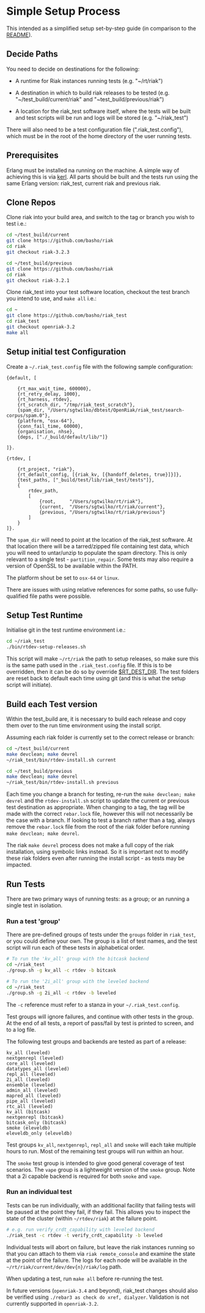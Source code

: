 # Simple Setup Process

This intended as a simplified setup set-by-step guide (in comparison to the [README](../README.md)).

## Decide Paths

You need to decide on destinations for the following:

- A runtime for Riak instances running tests (e.g. "~/rt/riak")

- A destination in which to build riak releases to be tested (e.g. "~/test_build/current/riak" and "~test_build/previous/riak")

- A location for the riak_test software itself, where the tests will be built and test scripts will be run and logs will be stored (e.g. "~/riak_test")

There will also need to be a test configuration file (".riak_test.config"), which must be in the root of the home directory of the user running tests.

## Prerequisites

Erlang must be installed na running on the machine.  A simple way of achieving this is via [kerl](https://github.com/kerl/kerl).  All parts should be built and the tests run using the same Erlang version: riak_test, current riak and previous riak.

## Clone Repos

Clone riak into your build area, and switch to the tag or branch you wish to test i.e.:

```bash
cd ~/test_build/current
git clone https://github.com/basho/riak
cd riak
git checkout riak-3.2.3
```

```bash
cd ~/test_build/previous
git clone https://github.com/basho/riak
cd riak
git checkout riak-3.2.1
```

Clone riak_test into your test software location, checkout the test branch you intend to use, and `make all` i.e.:

```bash
cd ~
git clone https://github.com/basho/riak_test
cd riak_test
git checkout openriak-3.2
make all
```

## Setup initial test Configuration

Create a `~/.riak_test.config` file with the following sample configuration:

```
{default, [

    {rt_max_wait_time, 600000},
    {rt_retry_delay, 1000},
    {rt_harness, rtdev},
    {rt_scratch_dir, "/tmp/riak_test_scratch"},
    {spam_dir, "/Users/sgtwilko/dbtest/OpenRiak/riak_test/search-corpus/spam.0"},
    {platform, "osx-64"},
    {conn_fail_time, 60000},
    {organisation, nhse},
    {deps, ["./_build/default/lib/"]}

]}.

{rtdev, [

    {rt_project, "riak"},
    {rt_default_config, [{riak_kv, [{handoff_deletes, true}]}]},
    {test_paths, ["_build/test/lib/riak_test/tests"]},
    {
        rtdev_path, 
        [
            {root,     "/Users/sgtwilko/rt/riak"},
            {current,  "/Users/sgtwilko/rt/riak/current"},
            {previous, "/Users/sgtwilko/rt/riak/previous"}
        ]
    }
]}.
```

The `spam_dir` will need to point at the location of the riak_test software.  At that location there will be a tarred/zipped file containing test data, which you will need to untar/unzip to populate the spam directory.  This is only relevant to a single test - `partition_repair`.  Some tests may also require a version of OpenSSL to be available within the PATH.

The platform shout be set to `osx-64` or `linux`.

There are issues with using relative references for some paths, so use fully-qualified file paths were possible.

## Setup Test Runtime

Initialise git in the test runtime environment i.e.:

```bash
cd ~/riak_test
./bin/rtdev-setup-releases.sh
```

This script will make `~/rt/riak` the path to setup releases, so make sure this is the same path used in the `.riak_test.config` file.  If this is to be overridden, then it can be do so by override [$RT_DEST_DIR](../bin/rtdev-setup-releases.sh#L11).  The test folders are reset back to default each time using git (and this is what the setup script will initiate).

## Build each Test version

Within the test_build are, it is necessary to build each release and copy them over to the run time environment using the install script.  

Assuming each riak folder is currently set to the correct release or branch:

```bash
cd ~/test_build/current
make devclean; make devrel
~/riak_test/bin/rtdev-install.sh current

cd ~/test_build/previous
make devclean; make devrel
~/riak_test/bin/rtdev-install.sh previous
```

Each time you change a branch for testing, re-run the `make devclean; make devrel` and the `rtdev-install.sh` script to update the current or previous test destination as appropriate.  When changing to a tag, the tag will be made with the correct `rebar.lock` file, however this will not necessarily be the case with a branch.  If looking to test a branch rather than a tag, always remove the `rebar.lock` file from the root of the riak folder before running `make devclean; make devrel`.

The riak `make devrel` process does not make a full copy of the riak installation, using symbolic links instead.  So it is important not to modify these riak folders even after running the install script - as tests may be impacted.

## Run Tests

There are two primary ways of running tests: as a group; or an running a single test in isolation.

### Run a test 'group'

There are pre-defined groups of tests under the `groups` folder in `riak_test`, or you could define your own.  The group is a list of test names, and the test script will run each of these tests in alphabetical order.

```bash
# To run the 'kv_all' group with the bitcask backend
cd ~/riak_test
./group.sh -g kv_all -c rtdev -b bitcask

# To run the '2i_all' group with the leveled backend
cd ~/riak_test
./group.sh -g 2i_all -c rtdev -b leveled
```

The `-c` reference must refer to a stanza in your `~/.riak_test.config`.

Test groups will ignore failures, and continue with other tests in the group.  At the end of all tests, a report of pass/fail by test is printed to screen, and to a log file.

The following test groups and backends are tested as part of a release:

```
kv_all (leveled)
nextgenrepl (leveled)
core_all (leveled)
datatypes_all (leveled)
repl_all (leveled)
2i_all (leveled)
ensemble (leveled)
admin_all (leveled)
mapred_all (leveled)
pipe_all (leveled)
rtc_all (leveled)
kv_all (bitcask)
nextgenrepl (bitcask)
bitcask_only (bitcask)
smoke (eleveldb)
eleveldb_only (eleveldb)
```

Test groups `kv_all`, `nextgenrepl`, `repl_all` and `smoke` will each take multiple hours to run.  Most of the remaining test groups will run within an hour.

The `smoke` test group is intended to give good general coverage of test scenarios.  The `vape` group is a lightweight version of the `smoke` group.  Note that a 2i capable backend is required for both `smoke` and `vape`.

### Run an individual test

Tests can be run individually, with an additional facility that failing tests will be paused at the point they fail, if they fail.  This allows you to inspect the state of the cluster (within `~/rtdev/riak`) at the failure point.

```bash
# e.g. run verify_crdt_capability with leveled backend
./riak_test -c rtdev -t verify_crdt_capability -b leveled
```

Individual tests will abort on failure, but leave the riak instances running so that you can attach to them via `riak remote_console` and examine the state at the point of the failure.  The logs for each node will be available in the `~/rt/riak/current/dev/dev{n}/riak/log` path. 

When updating a test, run `make all` before re-running the test.

In future versions (`openriak-3.4` and beyond), riak_test changes should also be verified using `./rebar3 as check do xref, dialyzer`.  Validation is not currently supported in `openriak-3.2`.
